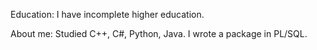 Education:
I have incomplete higher education.

About me:
Studied C++, C#, Python, Java. I wrote a package in PL/SQL.
